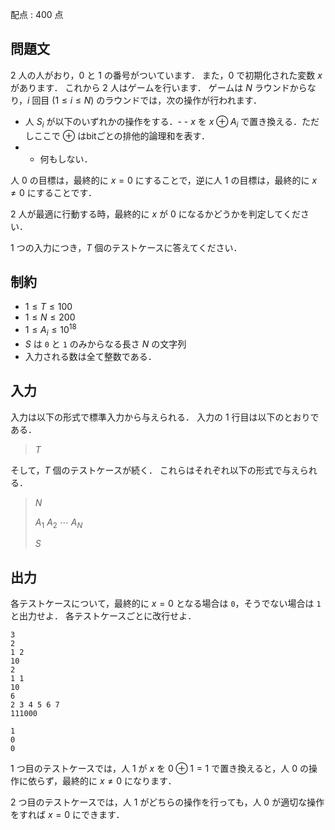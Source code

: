 配点 : $400$ 点

## 問題文

$2$ 人の人がおり，$0$ と $1$ の番号がついています．
また，$0$ で初期化された変数 $x$ があります．
これから $2$ 人はゲームを行います．
ゲームは $N$ ラウンドからなり，$i$ 回目 ($1 \leq i \leq N$) のラウンドでは，次の操作が行われます．

- 人 $S_i$ が以下のいずれかの操作をする．-   - $x$ を $x \oplus A_i$ で置き換える．ただしここで $\oplus$ はbitごとの排他的論理和を表す．
-   - 何もしない．

人 $0$ の目標は，最終的に $x=0$ にすることで，逆に人 $1$ の目標は，最終的に $x \neq 0$ にすることです．

$2$ 人が最適に行動する時，最終的に $x$ が $0$ になるかどうかを判定してください．

$1$ つの入力につき，$T$ 個のテストケースに答えてください．

## 制約

- $1 \leq T \leq 100$
- $1 \leq N \leq 200$
- $1 \leq A_i \leq 10^{18}$
- $S$ は `0` と `1` のみからなる長さ $N$ の文字列
- 入力される数は全て整数である．

## 入力

入力は以下の形式で標準入力から与えられる．
入力の $1$ 行目は以下のとおりである．

> $T$

そして，$T$ 個のテストケースが続く．
これらはそれぞれ以下の形式で与えられる．

> $N$
> 
> $A_1$ $A_2$ $\cdots$ $A_N$
> 
> $S$

## 出力

各テストケースについて，最終的に $x=0$ となる場合は `0`，そうでない場合は `1` と出力せよ．
各テストケースごとに改行せよ．

```input1
3
2
1 2
10
2
1 1
10
6
2 3 4 5 6 7
111000
```

```output1
1
0
0
```

$1$ つ目のテストケースでは，人 $1$ が $x$ を $0 \oplus 1=1$ で置き換えると，人 $0$ の操作に依らず，最終的に $x \neq 0$ になります．

$2$ つ目のテストケースでは，人 $1$ がどちらの操作を行っても，人 $0$ が適切な操作をすれば $x=0$ にできます．